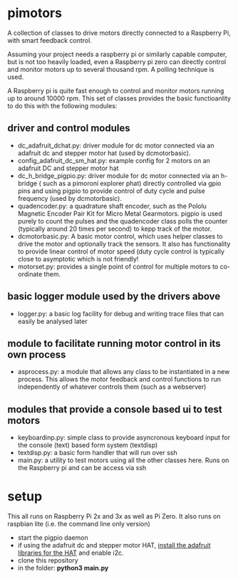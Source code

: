 # pimotors
A collection of classes to drive motors directly connected to a Raspberry Pi, with smart feedback control.

Assuming your project needs a raspberry pi or similarly capable computer, but is not too heavily loaded, even a Raspberry pi zero can directly control and monitor motors up to several thousand rpm. A polling technique is used.

A Raspberry pi is quite fast enough to control and monitor motors running up to around 10000 rpm. This set of classes provides the basic functioanlity to do this with the following modules:
## driver and control modules
* dc_adafruit_dchat.py: driver module for dc motor connected via an adafruit dc and stepper motor hat (used by dcmotorbasic).
* config_adafruit_dc_sm_hat.py: example config for 2 motors on an adafruit DC and stepper motor hat
* dc_h_bridge_pigpio.py: driver module for dc motor connected via an h-bridge ( such as a pimoroni explorer phat) directly controlled via gpio pins and using pigpio to provide control of duty cycle and pulse frequency (used by dcmotorbasic). 
* quadencoder.py: a quadrature shaft encoder, such as the Pololu Magnetic Encoder Pair Kit for Micro Metal Gearmotors. pigpio is used purely to count the pulses and the quadencoder class polls the counter (typically around 20 times per second) to kepp track of the motor.
* dcmotorbasic.py: A basic motor control, which uses helper classes to drive the motor and optionally track the sensors. It also has functionality to provide linear control of motor speed (duty cycle control is typically close to asymptotic which is not friendly!
* motorset.py: provides a single point of control for multiple motors to co-ordinate them.
## basic logger module used by the drivers above
* logger.py: a basic log facility for debug and writing trace files that can easily be analysed later
## module to facilitate running motor control in its own process
* asprocess.py: a module that allows any class to be instantiated in a new process. This allows the motor feedback and control functions to run independently of whatever controls them (such as a webserver)
## modules that provide a console based ui to test motors
* keyboardinp.py: simple class to provide asyncronous keyboard input for the console (text) based form system (textdisp)
* textdisp.py: a basic form handler that will run over ssh 
* main.py: a utility to test motors using all the other classes here. Runs on the Raspberry pi and can be access via ssh
# setup
This all runs on Raspberry Pi 2x and 3x as well as Pi Zero. It also runs on raspbian lite (i.e. the command line only version)

* start the pigpio daemon
* if using the adafruit dc and stepper motor HAT, [install the adafruit libraries for the HAT](https://learn.adafruit.com/adafruit-dc-and-stepper-motor-hat-for-raspberry-pi/installing-software) and enable i2c.
* clone this repository
* in the folder: **python3 main.py <config file>**
